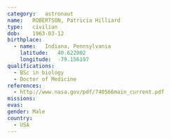 ```yaml
---
category:	astronaut
name:	ROBERTSON, Patricia Hilliard
type:	civilian
dob:	1963-03-12
birthplace:
  - name:	Indiana, Pennsylvania
    latitude:	40.622002
    longitude:	-79.156197
qualifications:
  - BSc in biology
  - Doctor of Medicine
references:
  - http://www.nasa.gov/pdf/740566main_current.pdf
missions:
evas:
gender:	Male
country:
  - USA
---
```

